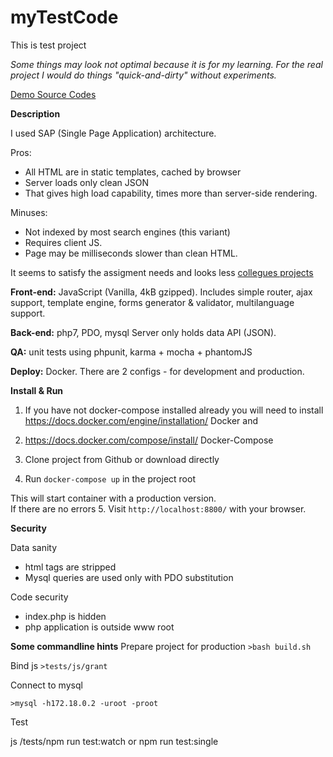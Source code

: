 # myTestCode

This is test project

*Some things may look not optimal because it is for my learning. 
For the real project I would do things "quick-and-dirty" without  experiments.* 

[Demo Source Codes](../!sources)

**Description**

I used SAP (Single Page Application) architecture. 

Pros:  
- All HTML are in static templates, cached by browser
- Server loads only clean JSON
- That gives high load capability, times more than server-side rendering.

Minuses:
- Not indexed by most search engines (this variant)
- Requires client JS.
- Page may be milliseconds slower than clean HTML.  

It seems to satisfy the assigment needs and looks less [collegues projects](https://www.google.com.ua/search?dcr=0&ei=3dr-WcfKNujM6AT10azYDA&q=github+webmasters+forge+%D0%B7%D0%B0%D0%B4%D0%B0%D0%BD%D0%B8%D0%B5&oq=github+webmasters+forge+%D0%B7%D0%B0%D0%B4%D0%B0%D0%BD%D0%B8%D0%B5&gs_l=psy-ab.3...62369.64715.0.65171.8.8.0.0.0.0.134.906.0j8.8.0....0...1.1.64.psy-ab..1.0.0....0.TEYegDlGjfM)
   
 
**Front-end:**  JavaScript (Vanilla, 4kB gzipped). Includes simple router, ajax support, template engine, forms generator & validator, multilanguage support.  

**Back-end:** php7, PDO, mysql 
Server only holds data API (JSON). 

**QA:** unit tests using phpunit, karma + mocha + phantomJS 

**Deploy:** Docker. There  are  2 configs - for development and production.  


**Install & Run** 

1. If you have not docker-compose installed already you will need to install 
https://docs.docker.com/engine/installation/ Docker and 
2. https://docs.docker.com/compose/install/ Docker-Compose


3. Clone project from Github
or download directly 

4. Run `docker-compose up` in the project root
  
This will start container with a production version.  
If there are no errors 
5. Visit  `http://localhost:8800/` with your browser. 


**Security**

Data sanity
- html tags are stripped
- Mysql queries are used only with PDO substitution 

Code security 

- index.php is hidden
- php application is outside www root



**Some commandline hints**
Prepare project for production
`>bash build.sh `

Bind js
`>tests/js/grant`


Connect to mysql 

`>mysql -h172.18.0.2 -uroot -proot`


Test

js 
/tests/npm run test:watch
or 
npm run test:single
